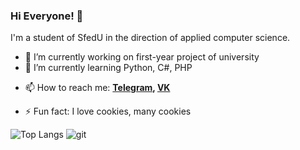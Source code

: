 ### Hi Everyone! 👋
I'm a student of SfedU in the direction of applied computer science.


- 🔭 I’m currently working on first-year project of university
- 🌱 I’m currently learning Python, C#, PHP

<!-- 👯 I’m looking to collaborate on ...
- 🤔 I’m looking for help with ...
- 💬 Ask me about ... -->
- 📫 How to reach me:  **[Telegram](https://t.me/progger01), [VK](https://vk.com/lord_of_badcode)**
<!-- - 😄 Pronouns: ... -->
- ⚡ Fun fact: I love cookies, many cookies

![Top Langs](https://github-readme-stats.vercel.app/api/top-langs/?username=Pr0gger1&layout=compact&theme=dark&hide_border=true)
![git](https://img.shields.io/badge/GitHub-000000?style=for-the-badge&logo=GitHub&logoColor=white)
